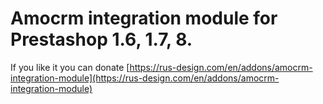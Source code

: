 # Amocrm integration module for Prestashop 1.6, 1.7, 8.
If you like it you can donate [https://rus-design.com/en/addons/amocrm-integration-module](https://rus-design.com/en/addons/amocrm-integration-module)
